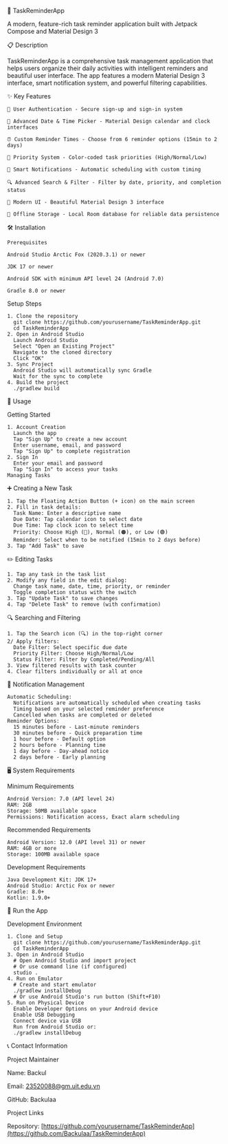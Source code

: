 📱 TaskReminderApp

A modern, feature-rich task reminder application built with Jetpack Compose and Material Design 3

📋 Description

TaskReminderApp is a comprehensive task management application that helps users organize their daily activities with intelligent reminders and beautiful user interface. The app features a modern Material Design 3 interface, smart notification system, and powerful filtering capabilities.

✨ Key Features

    🔐 User Authentication - Secure sign-up and sign-in system
    
    📅 Advanced Date & Time Picker - Material Design calendar and clock interfaces
    
    ⏰ Custom Reminder Times - Choose from 6 reminder options (15min to 2 days)
    
    🎨 Priority System - Color-coded task priorities (High/Normal/Low)
    
    🔔 Smart Notifications - Automatic scheduling with custom timing
    
    🔍 Advanced Search & Filter - Filter by date, priority, and completion status
    
    📱 Modern UI - Beautiful Material Design 3 interface
    
    💾 Offline Storage - Local Room database for reliable data persistence
  
🛠️ Installation

    Prerequisites
    
    Android Studio Arctic Fox (2020.3.1) or newer
    
    JDK 17 or newer
    
    Android SDK with minimum API level 24 (Android 7.0)
    
    Gradle 8.0 or newer
  
  
  Setup Steps
  
    1. Clone the repository
      git clone https://github.com/yourusername/TaskReminderApp.git
      cd TaskReminderApp
    2. Open in Android Studio
      Launch Android Studio
      Select "Open an Existing Project"
      Navigate to the cloned directory
      Click "OK"
    3. Sync Project
      Android Studio will automatically sync Gradle
      Wait for the sync to complete
    4. Build the project
      ./gradlew build
      
📱 Usage

  Getting Started
  
    1. Account Creation
      Launch the app
      Tap "Sign Up" to create a new account
      Enter username, email, and password
      Tap "Sign Up" to complete registration
    2. Sign In
      Enter your email and password
      Tap "Sign In" to access your tasks
    Managing Tasks
    
  ➕ Creating a New Task
  
    1. Tap the Floating Action Button (+ icon) on the main screen
    2. Fill in task details:
      Task Name: Enter a descriptive name
      Due Date: Tap calendar icon to select date
      Due Time: Tap clock icon to select time
      Priority: Choose High (🔴), Normal (🟠), or Low (🟢)
      Reminder: Select when to be notified (15min to 2 days before)
    3. Tap "Add Task" to save
    
  ✏️ Editing Tasks
  
    1. Tap any task in the task list
    2. Modify any field in the edit dialog:
      Change task name, date, time, priority, or reminder
      Toggle completion status with the switch
    3. Tap "Update Task" to save changes
    4. Tap "Delete Task" to remove (with confirmation)
    
  🔍 Searching and Filtering
  
    1. Tap the Search icon (🔍) in the top-right corner
    2/ Apply filters:
      Date Filter: Select specific due date
      Priority Filter: Choose High/Normal/Low
      Status Filter: Filter by Completed/Pending/All
    3. View filtered results with task counter
    4. Clear filters individually or all at once
    
  🔔 Notification Management
  
    Automatic Scheduling:
      Notifications are automatically scheduled when creating tasks
      Timing based on your selected reminder preference
      Cancelled when tasks are completed or deleted
    Reminder Options:
      15 minutes before - Last-minute reminders
      30 minutes before - Quick preparation time
      1 hour before - Default option
      2 hours before - Planning time
      1 day before - Day-ahead notice
      2 days before - Early planning
      
🖥️ System Requirements

  Minimum Requirements
  
    Android Version: 7.0 (API level 24)
    RAM: 2GB
    Storage: 50MB available space
    Permissions: Notification access, Exact alarm scheduling
    
  Recommended Requirements
  
    Android Version: 12.0 (API level 31) or newer
    RAM: 4GB or more
    Storage: 100MB available space
    
  Development Requirements
  
    Java Development Kit: JDK 17+
    Android Studio: Arctic Fox or newer
    Gradle: 8.0+
    Kotlin: 1.9.0+

🚀 Run the App

  Development Environment
  
    1. Clone and Setup
      git clone https://github.com/yourusername/TaskReminderApp.git
      cd TaskReminderApp
    3. Open in Android Studio
      # Open Android Studio and import project
      # Or use command line (if configured)
      studio .
    4. Run on Emulator
      # Create and start emulator
      ./gradlew installDebug
      # Or use Android Studio's run button (Shift+F10)
    5. Run on Physical Device
      Enable Developer Options on your Android device
      Enable USB Debugging
      Connect device via USB
      Run from Android Studio or:
      ./gradlew installDebug
    
📞 Contact Information

  Project Maintainer
  
  Name: Backul
  
  Email: 23520088@gm.uit.edu.vn
  
  GitHub: Backulaa
  
  Project Links
  
  Repository: [https://github.com/yourusername/TaskReminderApp](https://github.com/Backulaa/TaskReminderApp)
